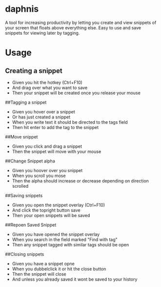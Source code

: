 # daphnis
A tool for increasing productivity by letting you create and view snippets of your screen that floats above everything else. Easy to use and save snippets for viewing later by tagging. 

Usage
=====
## Creating a snippet
* Given you hit the hotkey (Ctrl+F10)
* And drag over what you want to save
* Then your snippet will be created once you release your mouse

##Tagging a snippet
* Given you hover over a snippet
* Or has just created a snippet
* When you write text it should be directed to the tags field
* Then hit enter to add the tag to the snippet

##Move snippet
* Given you click and drag a snippet
* Then the snippet will move with your mouse

##Change Snippet alpha
* Given you hoover over you snippet
* When you scroll you mose
* Then the alpha should increase or decrease depending on direction scrolled

##Saving snippets
* Given you open the snippet overlay (Ctrl+F10)
* And click the topright button save
* Then your open snippets will be saved

##Repoen Saved Snippet
* Given you have opened the snippet overlay
* When you search in the field marked "Find with tag"
* Then any snippet tagged with similar tags should be open

##Closing snippets
* Given you have a snippet opne
* When you dubbelclick it or hit the close button
* Then the snippet will close
* And unless you already saved it wont be saved to your history
